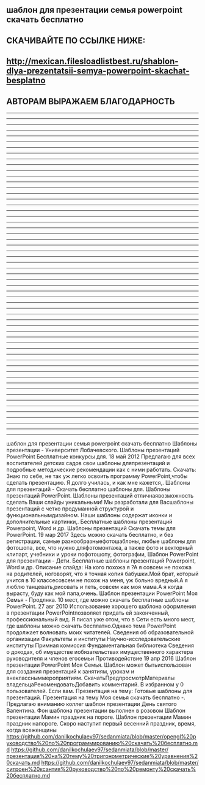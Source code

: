 шаблон для презентации семья powerpoint скачать бесплатно
--------------------------------------------------
СКАЧИВАЙТЕ ПО ССЫЛКЕ НИЖЕ:
--------------------------------------------------
http://mexican.filesloadlistbest.ru/shablon-dlya-prezentatsii-semya-powerpoint-skachat-besplatno
--------------------------------------------------
АВТОРАМ ВЫРАЖАЕМ БЛАГОДАРНОСТЬ
--------------------------------------------------
--------------------------------------------------
--------------------------------------------------
--------------------------------------------------
--------------------------------------------------
--------------------------------------------------
--------------------------------------------------
--------------------------------------------------
--------------------------------------------------
--------------------------------------------------
--------------------------------------------------
--------------------------------------------------
--------------------------------------------------
--------------------------------------------------
--------------------------------------------------
--------------------------------------------------
--------------------------------------------------
--------------------------------------------------
--------------------------------------------------
--------------------------------------------------
--------------------------------------------------
--------------------------------------------------
--------------------------------------------------
--------------------------------------------------
--------------------------------------------------
--------------------------------------------------
--------------------------------------------------
--------------------------------------------------
--------------------------------------------------
--------------------------------------------------
--------------------------------------------------
--------------------------------------------------
--------------------------------------------------
--------------------------------------------------
--------------------------------------------------
--------------------------------------------------
--------------------------------------------------
--------------------------------------------------
--------------------------------------------------
--------------------------------------------------
--------------------------------------------------
--------------------------------------------------
--------------------------------------------------
--------------------------------------------------
--------------------------------------------------
--------------------------------------------------
--------------------------------------------------
--------------------------------------------------
--------------------------------------------------
--------------------------------------------------
--------------------------------------------------
--------------------------------------------------
--------------------------------------------------
--------------------------------------------------
--------------------------------------------------
--------------------------------------------------
--------------------------------------------------
--------------------------------------------------
шаблон для презентации семья powerpoint скачать бесплатно Шаблоны презентации - Университет Лобачевского. Шаблоны презентаций PowerPoint Бесплатные конкурсы для. 18 май 2012  Предлагаю для всех воспитателей детских садов свои шаблоны дляпрезентаций и подробные методические рекомендации как с ними работать. Скачать:  Знаю по себе, не так уж легко освоить программу PowerPoint,чтобы сделать презентацию. Я долго училась, и как мне кажется,. Шаблоны для презентаций - Скачать бесплатно шаблоны для. Шаблоны презентаций PowerPoint.  Шаблоны презентаций  отличнаявозможность сделать Ваши слайды уникальными! Мы разработали для Васшаблоны презентаций с четко продуманной структурой и функциональнымдизайном. Наши шаблоны содержат иконки и дополнительные картинки,. Бесплатные шаблоны презентаций Powerpoint, Word и др. Шаблоны презентаций  Скачать темы для PowerPoint. 19 мар 2017  Здесь можно скачать бесплатно, и без регистрации, самые разнообразныефотошаблоны, любые шаблоны для фотошопа, все, что нужно дляфотомонтажа, а также фото и векторный клипарт, учебники и уроки пофотошопу, фотографии,  Шаблон PowerPoint для презентации - Дети. Бесплатные шаблоны презентаций Powerpoint, Word и др. Описание слайда: На кого похожа я ?А я совсем не похожа на родителей, ноговорят, что я точная копия бабушки.Мой брат, который учится в 10 классесовсем не похож на меня, уж больно вредный.А я люблю танцевать,рисовать и петь, совсем как моя мама.А я когда вырасту, буду как мой папа,очень. Шаблон презентации PowerPoint Моя Семья - Продлнка. 10 мест, где можно скачать бесплатные шаблоны PowerPoint. 27 авг 2010  Использование хорошего шаблона оформления в презентации PowerPointпозволяет придать ей законченный, профессиональный вид. Я писал уже отом, что в Сети есть много мест, где шаблоны можно скачать бесплатно.Однако тема PowerPoint продолжает волновать моих читателей. Сведения об образовательной организации  Факультеты и институты Научно-исследовательские институты  Примная комиссия Фундаментальная библиотека  Сведения о доходах, об имуществе иобязательствах имущественного характера руководителя и членов егосемьи  Противодействие
19 апр 2016  Шаблон презентации PowerPoint Моя Семья. Шаблон может бытьиспользован для создания презентаций к занятиям, урокам и внеклассныммероприятиям. СкачатьПредпросмотрМатериалы владельцаРекомендоватьДобавить комментарий. В избранном у 0 пользователей. Если вам. Презентация на тему: Готовые шаблоны для презентаций. Презентация на тему Моя семья скачать бесплатно -. Предлагаю вниманию коллег шаблон презентации День святого Валентина. Фон шаблона презентации выполнен в розовом  Шаблон презентации Мамин праздник на пороге. Шаблон презентации Мамин праздник напороге. Скоро наступит первый весенний праздник, время, когда всеженщины
https://github.com/danilkochulaev97/sedanmiata/blob/master/opengl%20руководство%20по%20программированию%20скачать%20бесплатно.md
https://github.com/danilkochulaev97/sedanmiata/blob/master/презентация%20на%20тему%20тригонометрические%20уравнения%20скачать.md
https://github.com/danilkochulaev97/sedanmiata/blob/master/ситроен%20ксантия%20руководство%20по%20ремонту%20скачать%20бесплатно.md